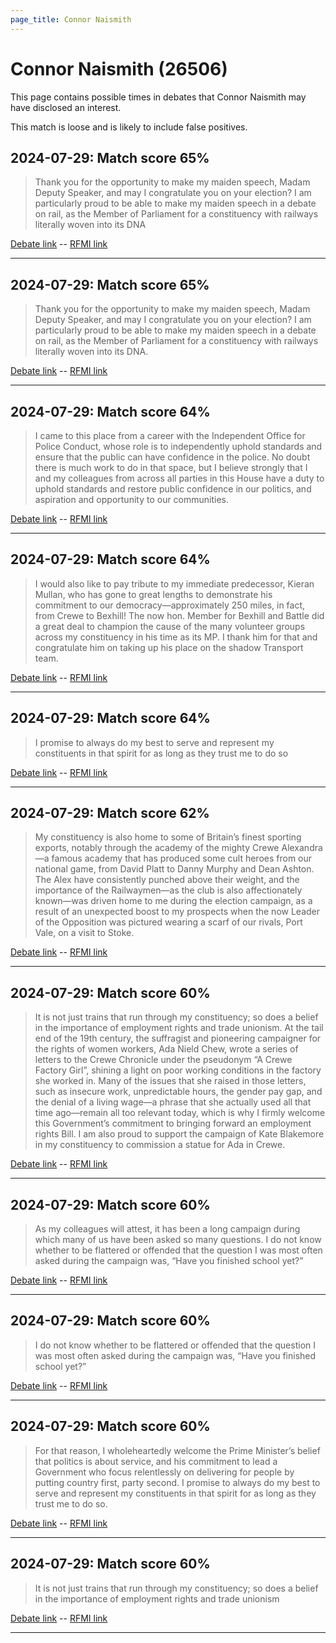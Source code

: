 ```yaml
---
page_title: Connor Naismith
---
```


# Connor Naismith  (26506)

This page contains possible times in debates that Connor Naismith may have disclosed an interest.

This match is loose and is likely to include false positives. 



## 2024-07-29: Match score 65%

>Thank you for the opportunity to make my maiden speech, Madam Deputy Speaker, and may I congratulate you on your election? I am particularly proud to be able to make my maiden speech in a debate on rail, as the Member of Parliament for a constituency with railways literally woven into its DNA

[Debate link](https://www.theyworkforyou.com/debates/?id=2024-07-29c.1122.1)  --  [RFMI link](https://www.theyworkforyou.com/mp/26506/register)


---



## 2024-07-29: Match score 65%

>Thank you for the opportunity to make my maiden speech, Madam Deputy Speaker, and may I congratulate you on your election? I am particularly proud to be able to make my maiden speech in a debate on rail, as the Member of Parliament for a constituency with railways literally woven into its DNA.

[Debate link](https://www.theyworkforyou.com/debates/?id=2024-07-29c.1122.1)  --  [RFMI link](https://www.theyworkforyou.com/mp/26506/register)


---



## 2024-07-29: Match score 64%

>I came to this place from a career with the Independent Office for Police Conduct, whose role is to independently uphold standards and ensure that the public can have confidence in the police. No doubt there is much work to do in that space, but I believe strongly that I and my colleagues from across all parties in this House have a duty to uphold standards and restore public confidence in our politics, and aspiration and opportunity to our communities.

[Debate link](https://www.theyworkforyou.com/debates/?id=2024-07-29c.1124.1)  --  [RFMI link](https://www.theyworkforyou.com/mp/26506/register)


---



## 2024-07-29: Match score 64%

>I would also like to pay tribute to my immediate predecessor, Kieran Mullan, who has gone to great lengths to demonstrate his commitment to our democracy—approximately 250 miles, in fact, from Crewe to Bexhill! The now hon. Member for Bexhill and Battle did a great deal to champion the cause of the many volunteer groups across my constituency in his time as its MP. I thank him for that and congratulate him on taking up his place on the shadow Transport team.

[Debate link](https://www.theyworkforyou.com/debates/?id=2024-07-29c.1122.1)  --  [RFMI link](https://www.theyworkforyou.com/mp/26506/register)


---



## 2024-07-29: Match score 64%

>I promise to always do my best to serve and represent my constituents in that spirit for as long as they trust me to do so

[Debate link](https://www.theyworkforyou.com/debates/?id=2024-07-29c.1124.1)  --  [RFMI link](https://www.theyworkforyou.com/mp/26506/register)


---



## 2024-07-29: Match score 62%

>My constituency is also home to some of Britain’s finest sporting exports, notably through the academy of the mighty Crewe Alexandra—a famous academy that has produced some cult heroes from our national game, from David Platt to Danny Murphy and Dean Ashton. The Alex have consistently punched above their weight, and the importance of the Railwaymen—as the club is also affectionately known—was driven home to me during the election campaign, as a result of an unexpected boost to my prospects when the now Leader of the Opposition was pictured wearing a scarf of our rivals, Port Vale, on a visit to Stoke.

[Debate link](https://www.theyworkforyou.com/debates/?id=2024-07-29c.1122.1)  --  [RFMI link](https://www.theyworkforyou.com/mp/26506/register)


---



## 2024-07-29: Match score 60%

>It is not just trains that run through my constituency; so does a belief in the importance of employment rights and trade unionism. At the tail end of the 19th century,  the suffragist and pioneering campaigner for the rights of women workers, Ada Nield Chew, wrote a series of letters to the Crewe Chronicle under the pseudonym “A Crewe Factory Girl”, shining a light on poor working conditions in the factory she worked in. Many of the issues that she raised in those letters, such as insecure work, unpredictable hours, the gender pay gap, and the denial of a living wage—a phrase that she actually used all that time ago—remain all too relevant today, which is why I firmly welcome this Government’s commitment to bringing forward an employment rights Bill. I am also proud to support the campaign of Kate Blakemore in my constituency to commission a statue for Ada in Crewe.

[Debate link](https://www.theyworkforyou.com/debates/?id=2024-07-29c.1122.1)  --  [RFMI link](https://www.theyworkforyou.com/mp/26506/register)


---



## 2024-07-29: Match score 60%

>As my colleagues will attest, it has been a long campaign during which many of us have been asked so many questions. I do not know whether to be flattered or offended that the question I was most often asked during the campaign was, “Have you finished school yet?”

[Debate link](https://www.theyworkforyou.com/debates/?id=2024-07-29c.1122.1)  --  [RFMI link](https://www.theyworkforyou.com/mp/26506/register)


---



## 2024-07-29: Match score 60%

>I do not know whether to be flattered or offended that the question I was most often asked during the campaign was, “Have you finished school yet?”

[Debate link](https://www.theyworkforyou.com/debates/?id=2024-07-29c.1122.1)  --  [RFMI link](https://www.theyworkforyou.com/mp/26506/register)


---



## 2024-07-29: Match score 60%

>For that reason, I wholeheartedly welcome the Prime Minister’s belief that politics is about service, and his commitment to lead a Government who focus relentlessly on delivering for people by putting country first, party second. I promise to always do my best to serve and represent my constituents in that spirit for as long as they trust me to do so.

[Debate link](https://www.theyworkforyou.com/debates/?id=2024-07-29c.1124.1)  --  [RFMI link](https://www.theyworkforyou.com/mp/26506/register)


---



## 2024-07-29: Match score 60%

>It is not just trains that run through my constituency; so does a belief in the importance of employment rights and trade unionism

[Debate link](https://www.theyworkforyou.com/debates/?id=2024-07-29c.1122.1)  --  [RFMI link](https://www.theyworkforyou.com/mp/26506/register)


---


